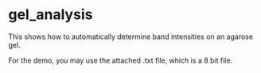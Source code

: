 # gel_analysis
This shows how to automatically determine band intensities on an agarose gel.

For the demo, you may use the attached .txt file, which is a 8 bit file. 
